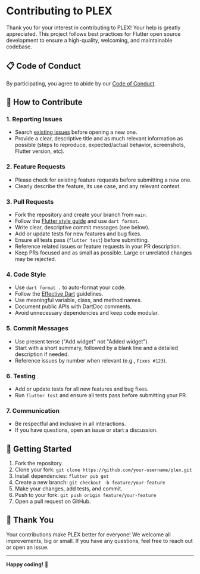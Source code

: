 # Contributing to PLEX

Thank you for your interest in contributing to PLEX! Your help is greatly appreciated. This project follows best practices for Flutter open source development to ensure a high-quality, welcoming, and maintainable codebase.

## 📋 Code of Conduct

By participating, you agree to abide by our [Code of Conduct](CODE_OF_CONDUCT.md).

## 📝 How to Contribute

### 1. Reporting Issues
- Search [existing issues](https://github.com/rehmnabdul/plex/issues) before opening a new one.
- Provide a clear, descriptive title and as much relevant information as possible (steps to reproduce, expected/actual behavior, screenshots, Flutter version, etc).

### 2. Feature Requests
- Please check for existing feature requests before submitting a new one.
- Clearly describe the feature, its use case, and any relevant context.

### 3. Pull Requests
- Fork the repository and create your branch from `main`.
- Follow the [Flutter style guide](https://docs.flutter.dev/cookbook/maintenance/maintain-code-style) and use `dart format`.
- Write clear, descriptive commit messages (see below).
- Add or update tests for new features and bug fixes.
- Ensure all tests pass (`flutter test`) before submitting.
- Reference related issues or feature requests in your PR description.
- Keep PRs focused and as small as possible. Large or unrelated changes may be rejected.

### 4. Code Style
- Use `dart format .` to auto-format your code.
- Follow the [Effective Dart](https://dart.dev/guides/language/effective-dart) guidelines.
- Use meaningful variable, class, and method names.
- Document public APIs with DartDoc comments.
- Avoid unnecessary dependencies and keep code modular.

### 5. Commit Messages
- Use present tense ("Add widget" not "Added widget").
- Start with a short summary, followed by a blank line and a detailed description if needed.
- Reference issues by number when relevant (e.g., `Fixes #123`).

### 6. Testing
- Add or update tests for all new features and bug fixes.
- Run `flutter test` and ensure all tests pass before submitting your PR.

### 7. Communication
- Be respectful and inclusive in all interactions.
- If you have questions, open an issue or start a discussion.

## 🚦 Getting Started

1. Fork the repository.
2. Clone your fork: `git clone https://github.com/your-username/plex.git`
3. Install dependencies: `flutter pub get`
4. Create a new branch: `git checkout -b feature/your-feature`
5. Make your changes, add tests, and commit.
6. Push to your fork: `git push origin feature/your-feature`
7. Open a pull request on GitHub.

## 🙏 Thank You

Your contributions make PLEX better for everyone! We welcome all improvements, big or small. If you have any questions, feel free to reach out or open an issue.

---

**Happy coding!** 🎉 